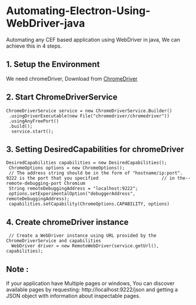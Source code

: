 # Automating-Electron-Using-WebDriver-java
Automating any CEF based application using WebDriver in java, We can achieve this in 4 steps.


## 1. Setup the Environment 

   We need chromeDriver, Download from [ChromeDriver](https://sites.google.com/a/chromium.org/chromedriver/downloads) 
	

## 2. Start ChromeDriverService

    ChromeDriverService service = new ChromeDriverService.Builder()
     .usingDriverExecutable(new File("chromedriver/chromedriver"))
     .usingAnyFreePort()
     .build();
      service.start();
	    
	
        
## 3. Setting DesiredCapabilities for chromeDriver

    DesiredCapabilities capabilities = new DesiredCapabilities();
     ChromeOptions options = new ChromeOptions();
     // The address string should be in the form of "hostname/ip:port". 9222 is the port that you specified                        // in the--remote-debugging-port Chromium 
     String remoteDebuggingAddress = "localhost:9222";
     options.setExperimentalOption("debuggerAddress", remoteDebuggingAddress);
     capabilities.setCapability(ChromeOptions.CAPABILITY, options)
	   
	   
        
## 4. Create chromeDriver instance 

     // Create a WebDriver instance using URL provided by the ChromeDriverService and capabilities
      WebDriver driver = new RemoteWebDriver(service.getUrl(), capabilities);
  
## Note : 
 If your application have Multiple pages or windows, You can discover available pages by requesting: http://localhost:9222/json and getting a JSON object with information about inspectable pages.
